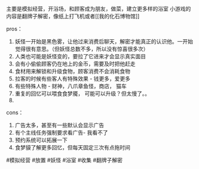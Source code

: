主要是模拟经营，开浴场，和顾客成为朋友，做菜，建立更多样的浴室
小游戏的内容是翻牌子解密，像纸上打飞机或者[[我的化石博物馆]]

pros：
1. 妖怪一开始是黑色雾，让他过来消费后聊天，解密才能真正的认识他。一开始觉得很有意思。（但妖怪总数不多，所以没有惊喜很多次）
2. 人类也可能是妖怪变的，要拉了它进来才会显示真实面目
3. 会有小偷偷顾客仍在地上的金币，需要及时把他赶走
4. 食材用来解锁和升级食物，顾客消费不会消耗食物
5. 拉客的时候有些客人有特殊效果 - 钱更多，爱更多
6. 有些特殊人物 - 财神，八爪章鱼怪，商店， 猫车
7. 重复的回忆可以喂食食梦魇， 可能可以升级？但太慢了。。
8. 

cons：
1. 广告太多，甚至有一些默认会显示广告
2. 有个主线任务强制要求看广告- 我看不了
3. 预约系统可以拓展一下
4. 食梦貘了解更多回忆，但每天固定三次有点拖时间


#模拟经营 #放置 #妖怪 #浴室 #收集 #翻牌子解密 
